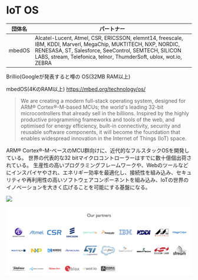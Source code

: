 # IoT OS

| 団体名 | パートナー |
| -- | -- |
| mbedOS | Alcatel-Lucent, Atmel, CSR, ERICSSON, elemnt14, freescale, IBM, KDDI, Marverl, MegaChip, MUKTITECH, NXP, NORDIC, RENESASA, ST, Salesforce, SeeControl, SEMTECH, SILICON LABS, stream, Telefonica, telnor, ThumderSoft, ublox, wot.io, ZEBRA  |


Brillio(Googleが発表すると噂の
OS(32MB RAM以上)

mbedOS(4KのRAM以上)
https://mbed.org/technology/os/

> We are creating a modern full-stack operating system, designed for ARM® Cortex®-M-based MCUs; the world's leading 32-bit microcontrollers that already sell in the billions. Inspired by the highly productive programming frameworks and tools of the web, and optimised for energy efficiency, built-in connectivity, security and reusable software components, it will become the foundation that enables widespread innovation in the Internet of Things (IoT) space.

ARM® Cortex®-M-ベースのMCU群向けに、近代的なフルスタックOSを開発している。  世界の代表的な32 bitマイクロコントローラーはすでに数十億個出荷されている。 生産性の高いプログラミングフレームワークや、Webのツールなどにインスパイヤやされ、エネリギー効率を最適化し、接続性を組み込み、セキュリティや再利用性の高いソフトウェアコンポーネントを組み込み、IoTの世界のイノベーションを大きく広げることを可能にする基盤になる。

![](https://mbed.org/assets/uploads/.thumbnails/mbed-os-v2.png/mbed-os-v2-700x467.png)

![](mbed_partner.png)